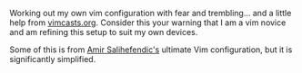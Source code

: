 Working out my own vim configuration with fear and trembling... and a little help from [vimcasts.org](http://vimcasts.org). Consider this your warning that I am a vim novice and am refining this setup to suit my own devices.

Some of this is from [Amir Salihefendic's](https://github.com/amix) ultimate Vim configuration, but it is significantly simplified.
